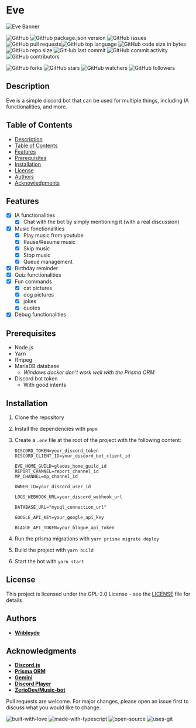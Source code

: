 # Eve

![Eve Banner](./eve-banner.png)

![GitHub](https://img.shields.io/github/license/wiibleyde/eve) ![GitHub package.json version](https://img.shields.io/github/package-json/v/wiibleyde/eve) ![GitHub issues](https://img.shields.io/github/issues/wiibleyde/eve) ![GitHub pull requests](https://img.shields.io/github/issues-pr/wiibleyde/eve)![GitHub top language](https://img.shields.io/github/languages/top/wiibleyde/eve) ![GitHub code size in bytes](https://img.shields.io/github/languages/code-size/wiibleyde/eve) ![GitHub repo size](https://img.shields.io/github/repo-size/wiibleyde/eve) ![GitHub last commit](https://img.shields.io/github/last-commit/wiibleyde/eve) ![GitHub commit activity](https://img.shields.io/github/commit-activity/m/wiibleyde/eve) ![GitHub contributors](https://img.shields.io/github/contributors/wiibleyde/eve)

![GitHub forks](https://img.shields.io/github/forks/wiibleyde/eve?style=social) ![GitHub stars](https://img.shields.io/github/stars/wiibleyde/eve?style=social) ![GitHub watchers](https://img.shields.io/github/watchers/wiibleyde/eve?style=social) ![GitHub followers](https://img.shields.io/github/followers/wiibleyde?style=social)

## Description

Eve is a simple discord bot that can be used for multiple things, including IA functionalities, and more.

## Table of Contents

- [Description](#description)
- [Table of Contents](#table-of-contents)
- [Features](#features)
- [Prerequisites](#prerequisites)
- [Installation](#installation)
- [License](#license)
- [Authors](#authors)
- [Acknowledgments](#acknowledgments)

## Features

- [x] IA functionalities
  - [x] Chat with the bot by simply mentioning it (with a real discussion)
- [x] Music fonctionalities
  - [x] Play music from youtube
  - [x] Pause/Resume music
  - [x] Skip music
  - [x] Stop music
  - [x] Queue management
- [x] Birthday reminder
- [x] Quiz functionalities
- [x] Fun commands
  - [x] cat pictures
  - [x] dog pictures
  - [x] jokes
  - [x] quotes
- [x] Debug functionalities

## Prerequisites

- Node.js
- Yarn
- ffmpeg
- MariaDB database
  - *Windows docker don't work well with the Prisma ORM*
- Discord bot token
  - With good intents

## Installation

1. Clone the repository
2. Install the dependencies with `pnpm`
3. Create a `.env` file at the root of the project with the following content:

    ```env
    DISCORD_TOKEN=your_discord_token
    DISCORD_CLIENT_ID=your_discord_bot_client_id

    EVE_HOME_GUILD=glados_home_guild_id
    REPORT_CHANNEL=report_channel_id
    MP_CHANNEL=mp_channel_id

    OWNER_ID=your_discord_user_id

    LOGS_WEBHOOK_URL=your_discord_webhook_url

    DATABASE_URL="mysql_connection_url"

    GOOGLE_API_KEY=your_google_api_key

    BLAGUE_API_TOKEN=your_blague_api_token
    ```

4. Run the prisma migrations with `yarn prisma migrate deploy`
5. Build the project with `yarn build`
6. Start the bot with `yarn start`

## License

This project is licensed under the GPL-2.0 License - see the [LICENSE](LICENSE) file for details

## Authors

- [**Wiibleyde**](https://github.com/wiibleyde)

## Acknowledgments

- [**Discord.js**](https://discord.js.org/)
- [**Prisma ORM**](https://www.prisma.io/)
- [**Gemini**](https://gemini.google.com/)
- [**Discord Player**](https://discord-player.js.org/)
- [**ZerioDev/Music-bot**](https://github.com/ZerioDev/Music-bot)

Pull requests are welcome. For major changes, please open an issue first to discuss what you would like to change.

![built-with-love](https://forthebadge.com/images/badges/built-with-love.svg)
![made-with-typescript](https://forthebadge.com/images/badges/made-with-typescript.svg)
![open-source](https://forthebadge.com/images/badges/open-source.svg)
![uses-git](https://forthebadge.com/images/badges/uses-git.svg)
